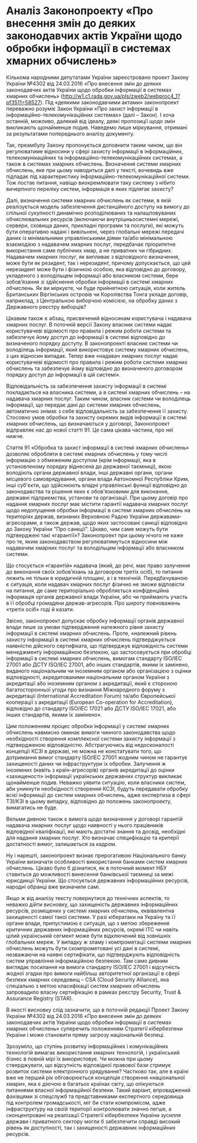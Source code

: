 <h1>Аналіз Законопроекту «Про внесення змін до деяких законодавчих актів України щодо обробки інформації в системах хмарних обчислень»</h1>

Кількома народними депутатами України зареєстровано проект Закону України №4302 від 24.03.2016 «Про внесення змін до деяких законодавчих актів України щодо обробки інформації в системах хмарних обчислень» (http://w1.c1.rada.gov.ua/pls/zweb2/webproc4_1?pf3511=58527). Під «деякими законодавчими актами» законопроект переважно розуміє Закон України «Про захист інформації в інформаційно-телекомунікаційних системах» (далі – Закон). І хоча останній, можливо, далекий від ідеалу, деякі пропозиції щодо змін викликають щонайменше подив. Наведемо лише міркування, отримані  за результатами попереднього аналізу документу.

Так, преамбулу Закону пропонується доповнити таким чином, що він регулюватиме  відносини у сфері  захисту інформації в інформаційних, телекомунікаційних та інформаційно-телекомунікаційних системах, а також в системах хмарних обчислень. Визначення системи хмарних обчислень, яке при цьому наводиться далі у тексті, вочевидь вже підпадає під характеристику інформаційно-телекомунікаційної системи. Тож постає питання, навіщо виокремлювати таку систему з нібито вичерпного переліку систем, інформація в яких підлягає захисту?

Далі, визначення системи хмарних обчислень як системи, в якій реалізується модель забезпечення дистанційного доступу на вимогу до спільної сукупності динамічно розподілюваних та налаштовуваних обчислювальних ресурсів (включаючи внутрішньосистемні мережі, сервери, сховища даних, прикладні програми та послуги), які можуть бути оперативно надані і вивільнені, через глобальні мережі передачі даних із мінімальними управлінськими діями  та/або мінімальною взаємодією з надавачем хмарних послуг, передбачає пріоритетне використання саме публічних хмар, а не приватних чи гібридних. Надавачем хмарних послуг, як випливає з відповідного визначення, може бути як резидент, так і нерезидент, причому допускається, що цей нерезидент може бути і фізичною особою, яка відповідно до договору, укладеного з володільцем інформації або власником системи, бере зобов’язання зі здійснення обробки інформації в системі хмарних обчислень. Як ви міркуєте, чи буде прийнятною ситуація, коли житель Британських Віргінських островів чи Королівства Тонга укладе договір, наприклад, з Центральною виборчою комісією, на обробку даних з Державного реєстру виборців?

Цікавим також є абзац, присвячений відносинам користувача і надавача хмарних послуг. В поточній версії Закону власник системи  надає  користувачеві відомості про правила і режим роботи системи та забезпечує йому  доступ  до  інформації  в системі відповідно до визначеного порядку доступу. В законопроекті власник системи чи володілець інформації, який використовує систему хмарних обчислень, з цих відносин випадає. Тепер вже «надавач хмарних послуг надає користувачеві відомості про правила і режим роботи системи хмарних обчислень та забезпечує йому відповідно до визначеного договором порядку доступ до інформації в цій системі». 

Відповідальність за забезпечення захисту інформації в системі покладається на власника системи, а в системі хмарних обчислень –  на надавача хмарних послуг. Таким чином, власник системи чи володілець інформації, що передає дані до системи хмарних обчислень, автоматично знімає з себе відповідальність за забезпечення її захисту. Стосовно умов обробки та захисту окремих видів інформації в системі хмарних обчислень, що визначаються у договорі, Законопроект відправляє нас до нової статті 91. Це сама цікава частина, про неї нижче. 

Стаття 91 «Обробка та захист інформації в системі хмарних обчислень» дозволяє обробляти в системі хмарних обчислень у тому числі інформацію з обмеженим доступом (крім інформації, яка в установленому порядку віднесена до державної таємниці), якою володіють органи державної влади, інші державні органи, органи місцевого самоврядування, органи влади Автономної Республіки Крим, інші суб'єкти, що здійснюють владні управлінські функції відповідно до законодавства та рішення яких є обов'язковими для виконання, державні підприємства, установи та організації. При цьому договір про надання хмарних послуг має містити гарантії надавача хмарних послуг щодо недопущення обробки інформації в системі хмарних обчислень на територіях держав, визнаних Верховною Радою України державами-агресорами, а також держав, щодо яких застосовані санкції відповідно до Закону України "Про санкції". Цікаво, чим саме можуть бути підтверджені такі «гарантії»? Законопроект при цьому нічого не каже про те, яким законодавством регулюватимуться відносини між надавачем хмарних послуг та володільцем інформації або власником системи. 

Що стосується «гарантій» надавача (який, до речі, має право залучення до виконання своїх зобов’язань за договором третіх осіб), то питання лежить не тільки в юридичній площині, а і в технічній. Передбачуваною є ситуація, коли надавач хмарних послуг фізично не зможе відповісти на питання, де саме територіально обробляється конфіденційна інформація органів державної влади України, або чи приймають участь в її обробці громадяни держав-агресорів. Про широту повноважень «третіх осіб» годі й казати.

Звісно, законопроект допускає обробку інформації  органів державної влади лише за умови підтвердження належного рівня захисту інформації в системі хмарних обчислень. Проте, «належний рівень захисту інформації в системі хмарних обчислень підтверджується наявністю дійсного сертифіката, що підтверджує відповідність системи менеджменту інформаційною безпекою, що застосовується при обробці інформації в системі хмарних обчислень, вимогам стандарту ISO/IEC 27001 або ДСТУ ISO/IEC 27001, або інших стандартів, якими їх замінено, виданого національним чи іноземним органом або організацією з оцінки відповідності, акредитованими національним органом України з акредитації або іноземним органом з акредитації, який є стороною багатосторонньої угоди про визнання Міжнародного форуму з акредитації (International Accreditation Forum) та/або Європейської кооперації з акредитації (European Co-operation for Accreditation), відповідно до стандарту ISO/IEC 17021 або ДСТУ ISO/IEC 17021, або інших стандартів, якими їх замінено».

Цим положенням процес обробки інформації у системі хмарних обчислень навмисно оминає вимоги чинного законодавства щодо необхідності створення комплексної системи захисту інформації з підтвердженою відповідністю. Абстрагуючись від недосконалості концепції КСЗІ в державі, не можна не констатувати того, що дотримання вимог стандарту ISO/IEC 27001 жодним чином не гарантує захищеності даних чи інфраструктури їх обробки. Залучення ж іноземних (навіть з країн-агресорів) органів акредитації до оцінки «захищеності» інформації українських державних структур викликає щонайменше подив. Неважко уявити ситуацію, коли власники систем, аби уникнути необхідності створення КСЗІ, будуть передавати обробку всієї інформації до систем хмарних обчислень, адже експертиза в сфері ТЗІ/КЗІ в цьому випадку, відповідно до положень законопроекту, вимагатись не буде.

Вельми дивною також є вимога щодо визначення у договорі гарантій надавача хмарних послуг щодо наявності у нього працівників відповідної кваліфікації, які мають достатні знання та досвід, необхідні для надання хмарних послуг. Хто визначає специфікацію та критерії достатності вимог, залишається за кадром.

Ну і нарешті, законопроект визнає прерогативою Національного банку України визначати особливості використання банками систем хмарних обчислень. Цікаво було б дізнатися, як в поточний момент НБУ ставиться до можливості винесення банківської таємниці за межі юрисдикції України. Що стосується державних інформаційних ресурсів, народні обранці вже визначили самі.

Якщо ж від аналізу тексту повернутися до технічних аспектів, то неважко дійти висновку, що захищеність державних інформаційних ресурсів, розміщених у системі хмарних обчислень, еквівалентна захищеності самої такої системи. У разі кібератаки на Україну та її органи влади, припустимою є ситуація, що з метою збереження критичних державних інформаційних ресурсів, окремі ІТС чи навіть цілий український сегмент може бути відключений від зовнішніх глобальних мереж. У випадку ж зламу і компрометації системи хмарних обчислень можуть бути скомпрометовані усі дані в системі, незважаючи на наявні сертифікати, що підтверджують  відповідність систем управління інформаційною безпекою. Там само дивним виглядає посилання на вимоги стандарту ISO/IEC 27001 і відсутність жодної згадки про вимоги найбільш авторитетної організації в сфері безпеки хмарних середовищ – CSA (Cloud Security Alliance), яка спеціально з метою класифікації систем хмарних обчислень запровадило власну сертифікацію в рамках реєстру Security, Trust & Assurance Registry (STAR).

В якості висновку слід зазначити, що в поточній редакції Проект Закону України №4302 від 24.03.2016 «Про внесення змін до деяких законодавчих актів України щодо обробки інформації в системах хмарних обчислень» суперечить положенням Стратегії кібербезпеки України і може становити пряму загрозу національній безпеці. 

Зрозуміло, що ступінь розвитку інформаційних і комунікаційних технологій вимагає використання хмарних технологій, і український бізнес в повній мірі їх використовує. Чи можна при цьому стверджувати, що відсутність відповідної правової бази стримує розвиток системи електронного урядування? Частково так, але в країні вже не перший рік обговорюється концепція створення «національної хмари», яка є діючою в багатьох країнах світу,  що опікуються питаннями власної інформаційної безпеки. Такий варіант, впроваджений фахівцями зі спецслужб та представниками експертного середовища під контролем громадськості, міг би стати компромісом, адже інфраструктуру на своїй території контролювати значно легше, а сконцентровані на реалізації Стратегії кібербезпеки України зусилля держави і приватного сектору могли б забезпечити справді високий рівень як доступності, так і захищеності державних інформаційних ресурсів.
